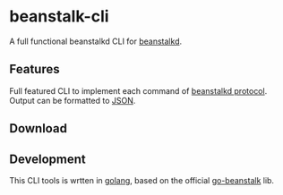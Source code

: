 # beanstalk-cli

A full functional beanstalkd CLI for [beanstalkd](https://github.com/beanstalkd/beanstalkd).

## Features

Full featured CLI to implement each command of [beanstalkd protocol](https://github.com/beanstalkd/beanstalkd/blob/master/doc/protocol.txt).
Output can be formatted to [JSON](https://json.org/).

## Download

## Development

This CLI tools is wrtten in [golang](https://golang.org), based on the official [go-beanstalk](https://github.com/beanstalkd/go-beanstalk) lib.
